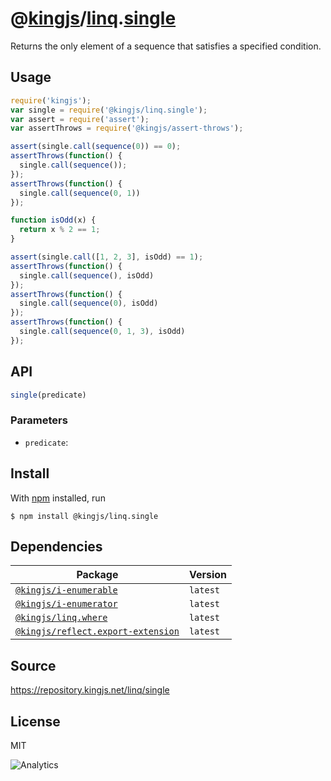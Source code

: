 # @[kingjs][@kingjs]/[linq][ns0].[single][ns1]
Returns the only element of a sequence  that satisfies a specified condition.
## Usage
```js
require('kingjs');
var single = require('@kingjs/linq.single');
var assert = require('assert');
var assertThrows = require('@kingjs/assert-throws');

assert(single.call(sequence(0)) == 0);
assertThrows(function() { 
  single.call(sequence());
});
assertThrows(function() { 
  single.call(sequence(0, 1))
});

function isOdd(x) {
  return x % 2 == 1; 
}

assert(single.call([1, 2, 3], isOdd) == 1);
assertThrows(function() { 
  single.call(sequence(), isOdd)
});
assertThrows(function() { 
  single.call(sequence(0), isOdd)
});
assertThrows(function() { 
  single.call(sequence(0, 1, 3), isOdd)
});

```

## API
```ts
single(predicate)
```

### Parameters
- `predicate`: 



## Install
With [npm](https://npmjs.org/) installed, run
```
$ npm install @kingjs/linq.single
```
## Dependencies
|Package|Version|
|---|---|
|[`@kingjs/i-enumerable`](https://www.npmjs.com/package/@kingjs/i-enumerable)|`latest`|
|[`@kingjs/i-enumerator`](https://www.npmjs.com/package/@kingjs/i-enumerator)|`latest`|
|[`@kingjs/linq.where`](https://www.npmjs.com/package/@kingjs/linq.where)|`latest`|
|[`@kingjs/reflect.export-extension`](https://www.npmjs.com/package/@kingjs/reflect.export-extension)|`latest`|
## Source
https://repository.kingjs.net/linq/single
## License
MIT

![Analytics](https://analytics.kingjs.net/linq/single)

[@kingjs]: https://www.npmjs.com/package/kingjs
[ns0]: https://www.npmjs.com/package/@kingjs/linq
[ns1]: https://www.npmjs.com/package/@kingjs/linq.single
